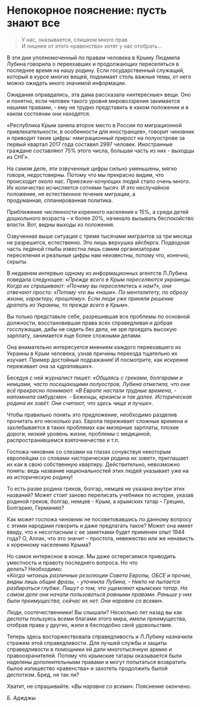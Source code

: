 # Непокорное пояснение: пусть знают все

> У нас, оказывается, слишком много прав  
> И лишнее от этого «равенства» хотят у нас отобрать…

В эти дни уполномоченный по правам человека в Крыму Людмила Лубина говорила о переехавших и продолжающих переселяться в последнее время на нашу родину.
Если государственный служащий, который в курсе многих вещей, поднимает столь важные темы, от него можно ожидать много значимой информации.

Ожидания оправдались, эта дама рассказала «интересные» вещи.
Оно и понятно, если человек такого уровня мировоззрения занимается нашими правами, - ему не трудно представить в каком положении и в каком состоянии они находятся.

«Республика Крым заняла второе место в России по миграционной привлекательности, в особенности для иностранцев», говорит чиновник и приводит такие цифры: «миграционный прирост на полуострове за первый квартал 2017 года составил 2997 человек.
Иностранные граждане составляют 75% этого числа, большая часть из них - выходцы из СНГ</var>».

На самом деле, эти озвученные цифры сильно уменьшены, мягко говоря, недостоверны.
Потому что мы прекрасно видим, что происходит около нас.
Приезжих-кочующих людей стало очень много.
Их количество исчисляется сотнями тысяч.
И это неслучайное положение, не естественное течение миграции, а продуманная, спланированная политика.

Приближение численности коренного населения к 15%, а среди детей дошкольного возраста – к более 20%, начинало вызывать беспокойство власти.
Вот, видны выходы из положения.

Озвученная выше ситуация с тремя тысячами мигрантов за три месяца не разрешится, естественно.
Это лишь верхушка айсберга.
Подводная часть ледяной глыбы известна лишь самим организаторам переселения и реальные цифры нам неизвестны, потому что, конечно, скрыты.

В недавнем интервью одному из информационных агентств Л.Лубина поведала следующее: «<var>Прежде всего в Крым переселяются украинцы.
Когда их спрашивают: «Почему вы переселяетесь к нам?», они отвечают просто: «Потому что вы «наши».
По менталитету, по образу жизни, характеру, прошлому».
Если люди уже приняли решение драпать из Украины, то прежде всего в Крым</var>».

Вы только представьте себе, разрешившая все проблемы по основной должности, восстановившая права всех справедливая и добрая госслужащая, дабы не сидеть без дела, не зря проедать высокую зарплату, занимается еще более сложными делами.

Она внимательно интересуется мнением каждого переехавшего из Украины в Крым человека, узнав причины переезда тщательно их изучает.
Пример достойный подражания!
И посмотрите, как искренне переживает она за «<var>драпавших</var>».    

Беседуя с ней журналист пишет: «<var>Общаясь с греками, болгарами и немцами, часто посещающими полуостров, Лубина отметила, что они всё прекрасно понимают.
«В Европе настали трудные времена, - напомнила омбудсмен. - Беженцы, кризисы и так далее.
Историческая родина их зовёт.
Они считают, что здесь чище и лучше</var>».

Чтобы правильно понять это предложение, необходимо разделив прочитать его несколько раз.
Европа переживает сложные времена и захлебывается в таких проблемах как мизерные зарплаты, плохие дороги, низкий уровень жизни, проблемы с медициной, распространившемся взяточничестве и т.п.

Госпожа чиновник со слезами на глазах сочувствуя некоторым европейцам со словами «историческая родина их зовет», приглашает их как в свою собственную квартиру.
Действительно, невозможно понять: ведь название национальностей этих людей указывает уже на их историческую родину!

То есть разве родина греков, болгар, немцев не указана внутри этих названий?
Может стоит заново переписать учебники по истории, указав родиной греков, болгар, немцев - Крым, а крымских татар – Грецию, Болгарию, Германию?

Как может госпожа чиновник не посоветовавшись по данному вопросу с этими народами говорить и даже предлагать такое?
Может она имеет ввиду, что к несогласным с ее заметками будет применен опыт 1944 года?
О, Аллах, что это значит – простота, невежество или же ненависть к коренному населению Крыма? 

Но самое интересное в конце.
Мы даже остерегаемся приводить уместность и правоту последнего вопроса.
Но что делать? Необходимо:  
«<var>Когда читаешь различные резолюции Совета Европы, ОБСЕ и прочие, видны лишь общие фразы, - уточнила Лубина, - Никто не пытается разбираться глубже.
Пишут о том, что ущемляют крымских татар.
На самом деле они начали пользоваться равными правами.
Раньше у них были преимущества, сейчас их нет.
Они наравне со всеми</var>».

Люди, соотечественники!
Вы слышали?
Несколько лет назад вы как деспоты пользуясь всеми благами этого мира, имели преимущества, отобрав права у других, жили в бесподобно своё удовольствие.

Теперь здесь восторжествовала справедливость и Л.Лубину назначили стражем этой справедливости.
Для лучшей службы и защиты справедливости в помощники ей дали многотысячную армию и правоохранителей.
Потому что крымские татары оказывается были наделены дополнительными правами и могут попытаться возвратить былое излишество «равенства» и захотеть продолжить былой деспотизм.
Бред, не так ли?

Хватит, не спрашивайте.
«<var>Вы наравне со всеми</var>».
Пояснение окончено. 

_Б. Аджджы._
